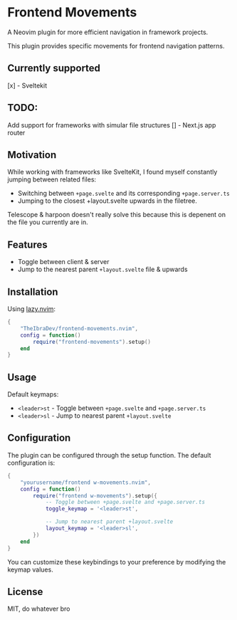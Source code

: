 # Frontend Movements

A Neovim plugin for more efficient navigation in framework projects.

This plugin provides specific movements for frontend navigation patterns.

## Currently supported
[x] - Sveltekit

## TODO:
Add support for frameworks with simular file structures
[] - Next.js app router

## Motivation

While working with frameworks like SvelteKit, I found myself constantly jumping between related files:
- Switching between `+page.svelte` and its corresponding `+page.server.ts`
- Jumping to the closest +layout.svelte upwards in the filetree.

Telescope & harpoon doesn't really solve this because this is depenent on the file you currently are in.

## Features

- Toggle between client & server
- Jump to the nearest parent `+layout.svelte` file & upwards

## Installation

Using [lazy.nvim](https://github.com/folke/lazy.nvim):

```lua
{
    "TheIbraDev/frontend-movements.nvim",
    config = function()
        require("frontend-movements").setup()
    end
}
```

## Usage

Default keymaps:
- `<leader>st` - Toggle between `+page.svelte` and `+page.server.ts`
- `<leader>sl` - Jump to nearest parent `+layout.svelte`

## Configuration

The plugin can be configured through the setup function. The default configuration is:

```lua
{
    "yourusername/frontend w-movements.nvim",
    config = function()
        require("frontend w-movements").setup({
            -- Toggle between +page.svelte and +page.server.ts
            toggle_keymap = '<leader>st',

            -- Jump to nearest parent +layout.svelte
            layout_keymap = '<leader>sl',
        })
    end
}
```

You can customize these keybindings to your preference by modifying the keymap values.

## License

MIT, do whatever bro
